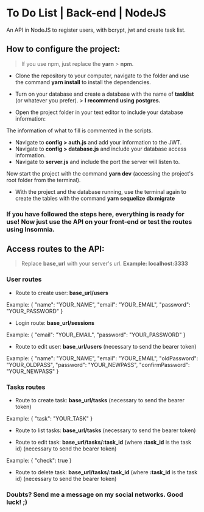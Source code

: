 # To Do List | Back-end | NodeJS

An API in NodeJS to register users, with bcrypt, jwt and create task list.

## How to configure the project:

> If you use npm, just replace the **yarn** > **npm**.

* Clone the repository to your computer, navigate to the folder and use the command **yarn install** to install the dependencies.
* Turn on your database and create a database with the name of **tasklist** (or whatever you prefer). > **I recommend using postgres.**

* Open the project folder in your text editor to include your database information:

The information of what to fill is commented in the scripts.

* Navigate to **config > auth.js** and add your information to the JWT.
* Navigate to **config > database.js** and include your database access information.
* Navigate to **server.js** and include the port the server will listen to.

Now start the project with the command **yarn dev** (accessing the project's root folder from the terminal).

* With the project and the database running, use the terminal again to create the tables with the command **yarn sequelize db:migrate**

### If you have followed the steps here, everything is ready for use! Now just use the API on your front-end or test the routes using Insomnia.

## Access routes to the API:

> Replace **base_url** with your server's url. **Example: localhost:3333**

### User routes

* Route to create user: **base_url/users**

Example: {
	         "name": "YOUR_NAME",
	         "email": "YOUR_EMAIL",
	         "password": "YOUR_PASSWORD"
         }

* Login route: **base_url/sessions**

Example: {
	          "email": "YOUR_EMAIL",
	          "password": "YOUR_PASSWORD"
         }

* Route to edit user: **base_url/users** (necessary to send the bearer token)

Example: {
	          "name": "YOUR_NAME",
	          "email": "YOUR_EMAIL",
	          "oldPassword": "YOUR_OLDPASS",
	          "password": "YOUR_NEWPASS",
	          "confirmPassword": "YOUR_NEWPASS"
         }

### Tasks routes

* Route to create task: **base_url/tasks** (necessary to send the bearer token)

Example: {
	          "task": "YOUR_TASK"
         }

* Route to list tasks: **base_url/tasks** (necessary to send the bearer token)

* Route to edit task: **base_url/tasks/:task_id** (where **:task_id** is the task id) (necessary to send the bearer token)

Example: {
	          "check": true
         }
* Route to delete task: **base_url/tasks/:task_id** (where **:task_id** is the task id) (necessary to send the bearer token)

### Doubts? Send me a message on my social networks. Good luck! ;)
